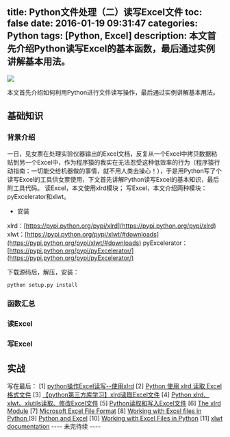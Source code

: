 title: Python文件处理（二）读写Excel文件
toc: false
date: 2016-01-19 09:31:47
categories: Python
tags: [Python, Excel] 
description: 本文首先介绍Python读写Excel的基本函数，最后通过实例讲解基本用法。
---

![](http://7xj5r6.com1.z0.glb.clouddn.com/Python-Logo.png)

本文首先介绍如何利用Python进行文件读写操作，最后通过实例讲解基本用法。
<!-- more -->

## 基础知识
### 背景介绍
一日，见女票在处理实验仪器输出的Excel文档，反复从一个Excel中拷贝数据粘贴到另一个Excel中，作为程序猿的我实在无法忍受这种低效率的行为（程序猿行动指南：一切能交给机器做的事情，就不用人类去操心！），于是用Python写了个读写Excel的工具供女票使用，下文首先讲解Python读写Excel的基本知识，最后附工具代码。
读Excel，本文使用xlrd模块；
写Excel，本文介绍两种模块：pyExcelerator和xlwt。

- 安装

xlrd：[https://pypi.python.org/pypi/xlrd](https://pypi.python.org/pypi/xlrd)
xlwt：[https://pypi.python.org/pypi/xlwt/#downloads](https://pypi.python.org/pypi/xlwt/#downloads)
pyExcelerator：[https://pypi.python.org/pypi/pyExcelerator/](https://pypi.python.org/pypi/pyExcelerator/)

下载源码后，解压，安装：
```python
python setup.py install
```

### 函数汇总

### 读Excel

### 写Excel

## 实战

写在最后：
[1] [python操作Excel读写--使用xlrd](http://www.cnblogs.com/lhj588/archive/2012/01/06/2314181.html)
[2] [Python 使用 xlrd 读取 Excel格式文件](http://www.pythonclub.org/python-files/excel)
[3] [【python第三方库学习】xlrd读取Excel文件](http://blog.csdn.net/xiaoputao0903/article/details/25633513)
[4] [Python xlrd、xlwt、xlutils读取、修改Excel文件](http://my.oschina.net/dddttttt/blog/466103)
[5] [Python读取和写入Excel文件](http://blog.sina.com.cn/s/blog_6babbcb8010182c3.html)
[6] [The xlrd Module](http://www.lexicon.net/sjmachin/xlrd.html)
[7] [Microsoft Excel File Format](http://www.openoffice.org/sc/excelfileformat.pdf)
[8] [Working with Excel files in Python ](http://www.simplistix.co.uk/presentations/python-excel.pdf)
[9] [Python and Excel](http://www.simplistix.co.uk/presentations/python_excel_09/excel-lightning.pdf)
[10] [Working with Excel Files in Python](http://www.python-excel.org/)
[11] [xlwt documentation](http://xlwt.readthedocs.org/en/latest/)
---- 未完待续 ----